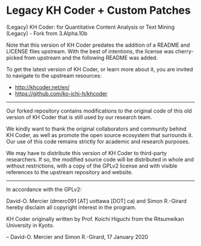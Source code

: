 # Legacy KH Coder + Custom Patches
(Legacy) KH Coder: for Quantitative Content Analysis or Text Mining (Legacy) - Fork from 3.Alpha.10b

Note that this version of KH Coder predates the addition of a README and LICENSE files upstream. With the best of intentions, the license was cherry-picked from upstream and the following README was added.

To get the latest version of KH Coder, or learn more about it, you are invited to navigate to the upstream resources: 

- http://khcoder.net/en/
- https://github.com/ko-ichi-h/khcoder

------------------

Our forked repository contains modifications to the original code of this old version of KH Coder that is still used by our research team.

We kindly want to thank the original collaborators and community behind KH Coder, as well as promote the open source ecosystem that surrounds it. Our use of this code remains strictly for academic and research purposes. 

We may have to distribute this version of KH Coder to third-party researchers. If so, the modified source code will be distributed in whole and without restrictions, with a copy of the GPLv2 license and with visible references to the upstream repository and website.

------------------

In accordance with the GPLv2:

David-O. Mercier (dmerc091 [AT] uottawa [DOT] ca) and Simon R.-Girard hereby disclaim all copyright interest in the program.

KH Coder originally written by Prof. Koichi Higuchi from the Ritsumeikan University in Kyoto.

– David-O. Mercier and Simon R.-Girard, 17 January 2020
